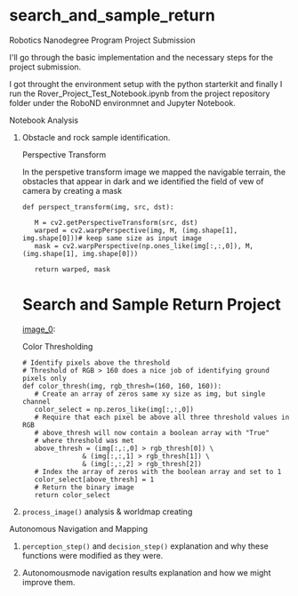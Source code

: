 # search_and_sample_return
Robotics Nanodegree Program Project Submission

I'll go through the basic implementation and the necessary steps for the project submission.

I got throught the environment setup with the python starterkit and finally I run the Rover_Project_Test_Notebook.ipynb from the project repository folder under the RoboND environmnet and Jupyter Notebook.

Notebook Analysis

   1. Obstacle and rock sample identification.
   
      Perspective Transform
      
      In the perspetive transform image we mapped the navigable terrain, the obstacles that appear in 
      dark and we identified the field of vew of camera by creating a mask
      ```
      def perspect_transform(img, src, dst):
           
         M = cv2.getPerspectiveTransform(src, dst)
         warped = cv2.warpPerspective(img, M, (img.shape[1], img.shape[0]))# keep same size as input image
         mask = cv2.warpPerspective(np.ones_like(img[:,:,0]), M, (img.shape[1], img.shape[0]))
         
         return warped, mask
      ```
      
      [//]: # (Image References)
      [image_0]: ./misc/rover_image.jpg
      # Search and Sample Return Project
      [image_0]:

      Color Thresholding
      
      ```
      # Identify pixels above the threshold
      # Threshold of RGB > 160 does a nice job of identifying ground pixels only
      def color_thresh(img, rgb_thresh=(160, 160, 160)):
         # Create an array of zeros same xy size as img, but single channel
         color_select = np.zeros_like(img[:,:,0])
         # Require that each pixel be above all three threshold values in RGB
         # above_thresh will now contain a boolean array with "True"
         # where threshold was met
         above_thresh = (img[:,:,0] > rgb_thresh[0]) \
                     & (img[:,:,1] > rgb_thresh[1]) \
                     & (img[:,:,2] > rgb_thresh[2])
         # Index the array of zeros with the boolean array and set to 1
         color_select[above_thresh] = 1
         # Return the binary image
         return color_select      
      ```
      
     
   2. ```process_image()``` analysis & worldmap creating

Autonomous Navigation and Mapping 

   1. ```perception_step()``` and ```decision_step()``` explanation and why these functions were modified as they were.
   
   2. Autonomousmode navigation results explanation and how we might improve them.


